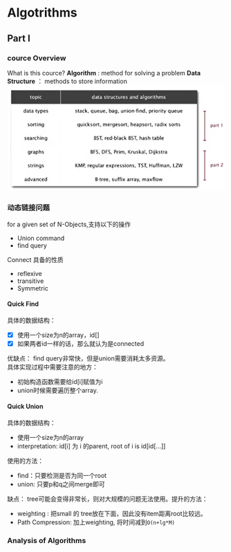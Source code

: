 # Algotrithms

## Part I
### cource Overview 

What is this cource?
**Algorithm** : method for solving a problem
**Data Structure** ： methods to store information 
![avatar](figure/1-1.PNG)

### 动态链接问题
for a given set of N-Objects,支持以下的操作<br>
* Union command
* find query

Connect 具备的性质<br>
* reflexive 
* transitive
* Symmetric

#### Quick Find
具体的数据结构： 
- [x] 使用一个size为n的array，id[]
- [x] 如果两者id一样的话，那么就认为是connected

优缺点： find query非常快，但是union需要消耗太多资源。<br>
具体实现过程中需要注意的地方：
* 初始构造函数需要给id[i]赋值为i
* union时候需要遍历整个array.

#### Quick Union
具体的数据结构：
- 使用一个size为n的array
- interpretation: id[i] 为 i 的parent, root of i is id[id[...]]

使用的方法：
- find：只要检测是否为同一个root
- union: 只要p和q之间merge即可

缺点： tree可能会变得非常长，则对大规模的问题无法使用。提升的方法：
- weighting : 把small 的 tree放在下面，因此没有item距离root比较远。
- Path Compression: 加上weighting, 将时间减到`O(n+lg*M)`

### Analysis of Algorithms
